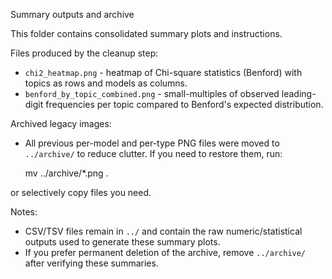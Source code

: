 Summary outputs and archive

This folder contains consolidated summary plots and instructions.

Files produced by the cleanup step:
- `chi2_heatmap.png` - heatmap of Chi-square statistics (Benford) with topics as rows and models as columns.
- `benford_by_topic_combined.png` - small-multiples of observed leading-digit frequencies per topic compared to Benford's expected distribution.

Archived legacy images:
- All previous per-model and per-type PNG files were moved to `../archive/` to reduce clutter. If you need to restore them, run:

  mv ../archive/*.png .

or selectively copy files you need.

Notes:
- CSV/TSV files remain in `../` and contain the raw numeric/statistical outputs used to generate these summary plots.
- If you prefer permanent deletion of the archive, remove `../archive/` after verifying these summaries.
